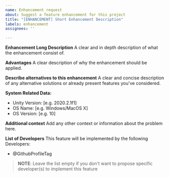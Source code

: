 ```yaml
---
name: Enhancement request
about: Suggest a feature enhancement for this project
title: "[ENHANCEMENT] Short Enhancement Description"
labels: enhancement
assignees: ''

---
```


**Enhancement Long Description**
A clear and in depth description of what the enhancement consist of.

**Advantages**
A clear description of why the enhancement should be applied.

**Describe alternatives to this enhancement**
A clear and concise description of any alternative solutions or already present features you've considered.

**System Related Data:**
- Unity Version: [e.g. 2020.2.1f1] 
- OS Name: [e.g. Windows/MacOS X]
- OS Version: [e.g. 10]

**Additional context**
Add any other context or information about the problem here.

**List of Developers**
This feature will be implemented by the following Developers:
- @GithubProfileTag

> **NOTE**: Leave the list empty if you don't want to propose specific developer(s) to implement this feature